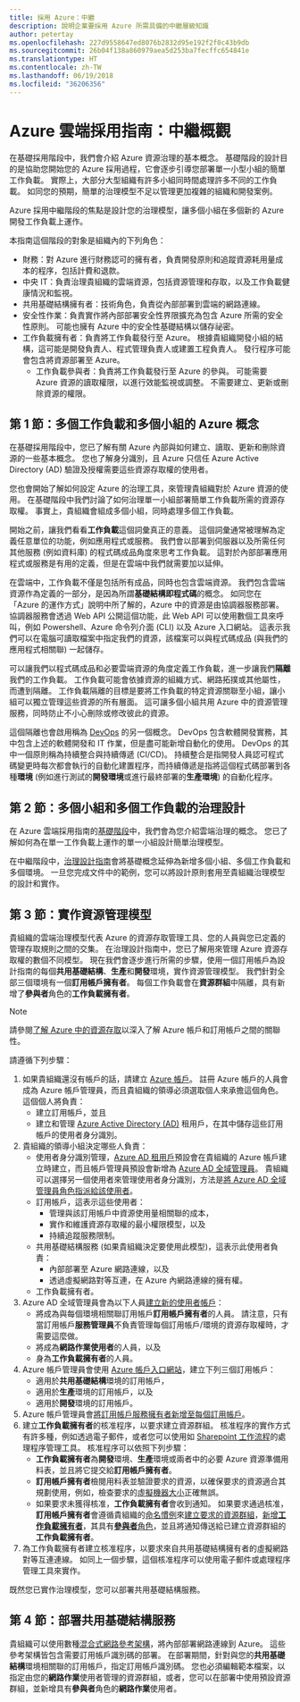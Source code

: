 ```yaml
---
title: 採用 Azure：中繼
description: 說明企業要採用 Azure 所需具備的中繼層級知識
author: petertay
ms.openlocfilehash: 227d9558647ed8076b2832d95e192f2f0c43b9db
ms.sourcegitcommit: 26b04f138a860979aea5d253ba7fecffc654841e
ms.translationtype: HT
ms.contentlocale: zh-TW
ms.lasthandoff: 06/19/2018
ms.locfileid: "36206356"
---
```

# <a name="azure-cloud-adoption-guide-intermediate-overview"></a>Azure 雲端採用指南：中繼概觀

在基礎採用階段中，我們會介紹 Azure 資源治理的基本概念。 基礎階段的設計目的是協助您開始您的 Azure 採用過程，它會逐步引導您部署單一小型小組的簡單工作負載。 實際上，大部分大型組織有許多小組同時間處理許多不同的工作負載。 如同您的預期，簡單的治理模型不足以管理更加複雜的組織和開發案例。

Azure 採用中繼階段的焦點是設計您的治理模型，讓多個小組在多個新的 Azure 開發工作負載上運作。  

本指南這個階段的對象是組織內的下列角色：
- 財務：對 Azure 進行財務認可的擁有者，負責開發原則和追蹤資源耗用量成本的程序，包括計費和退款。
- 中央 IT：負責治理貴組織的雲端資源，包括資源管理和存取，以及工作負載健康情況和監視。
- 共用基礎結構擁有者：技術角色，負責從內部部署到雲端的網路連線。
- 安全性作業：負責實作將內部部署安全性界限擴充為包含 Azure 所需的安全性原則。 可能也擁有 Azure 中的安全性基礎結構以儲存祕密。
- 工作負載擁有者：負責將工作負載發行至 Azure。 根據貴組織開發小組的結構，這可能是開發負責人、程式管理負責人或建置工程負責人。 發行程序可能會包含將資源部署至 Azure。
  - 工作負載參與者：負責將工作負載發行至 Azure 的參與。 可能需要 Azure 資源的讀取權限，以進行效能監視或調整。 不需要建立、更新或刪除資源的權限。

## <a name="section-1-azure-concepts-for-multiple-workloads-and-multiple-teams"></a>第 1 節：多個工作負載和多個小組的 Azure 概念

在基礎採用階段中，您已了解有關 Azure 內部與如何建立、讀取、更新和刪除資源的一些基本概念。 您也了解身分識別，且 Azure 只信任 Azure Active Directory (AD) 驗證及授權需要這些資源存取權的使用者。

您也會開始了解如何設定 Azure 的治理工具，來管理貴組織對於 Azure 資源的使用。 在基礎階段中我們討論了如何治理單一小組部署簡單工作負載所需的資源存取權。 事實上，貴組織會組成多個小組，同時處理多個工作負載。 

開始之前，讓我們看看**工作負載**這個詞彙真正的意義。 這個詞彙通常被理解為定義任意單位的功能，例如應用程式或服務。 我們會以部署到伺服器以及所需任何其他服務 (例如資料庫) 的程式碼成品角度來思考工作負載。 這對於內部部署應用程式或服務是有用的定義，但是在雲端中我們就需要加以延伸。 

在雲端中，工作負載不僅是包括所有成品，同時也包含雲端資源。 我們包含雲端資源作為定義的一部分，是因為所謂**基礎結構即程式碼**的概念。 如同您在「Azure 的運作方式」說明中所了解的，Azure 中的資源是由協調器服務部署。 協調器服務會透過 Web API 公開這個功能，此 Web API 可以使用數個工具來呼叫，例如 Powershell、Azure 命令列介面 (CLI) 以及 Azure 入口網站。 這表示我們可以在電腦可讀取檔案中指定我們的資源，該檔案可以與程式碼成品 (與我們的應用程式相關聯) 一起儲存。

可以讓我們以程式碼成品和必要雲端資源的角度定義工作負載，進一步讓我們**隔離**我們的工作負載。 工作負載可能會依據資源的組織方式、網路拓撲或其他屬性，而遭到隔離。 工作負載隔離的目標是要將工作負載的特定資源關聯至小組，讓小組可以獨立管理這些資源的所有層面。 這可讓多個小組共用 Azure 中的資源管理服務，同時防止不小心刪除或修改彼此的資源。

這個隔離也會啟用稱為 [DevOps](https://azure.microsoft.com/solutions/devops/) 的另一個概念。 DevOps 包含軟體開發實務，其中包含上述的軟體開發和 IT 作業，但是盡可能新增自動化的使用。 DevOps 的其中一個原則稱為持續整合與持續傳遞 (CI/CD)。 持續整合是指開發人員認可程式碼變更時每次都會執行的自動化建置程序，而持續傳遞是指將這個程式碼部署到各種**環境** (例如進行測試的**開發環境**或進行最終部署的**生產環境**) 的自動化程序。

## <a name="section-2-governance-design-for-multiple-teams-and-multiple-workloads"></a>第 2 節：多個小組和多個工作負載的治理設計

在 Azure 雲端採用指南的[基礎階段](/azure/architecture/cloud-adoption-guide/adoption-intro/overview)中，我們會為您介紹雲端治理的概念。 您已了解如何為在單一工作負載上運作的單一小組設計簡單治理模型。 

在中繼階段中，[治理設計指南](governance-design-guide.md)會將基礎概念延伸為新增多個小組、多個工作負載和多個環境。 一旦您完成文件中的範例，您可以將設計原則套用至貴組織治理模型的設計和實作。

## <a name="section-3-implementing-a-resource-management-model"></a>第 3 節：實作資源管理模型

貴組織的雲端治理模型代表 Azure 的資源存取管理工具、您的人員與您已定義的管理存取規則之間的交集。 在治理設計指南中，您已了解用來管理 Azure 資源存取權的數個不同模型。 現在我們會逐步進行所需的步驟，使用一個訂用帳戶為設計指南的每個**共用基礎結構**、**生產**和**開發**環境，實作資源管理模型。 我們針對全部三個環境有一個**訂用帳戶擁有者**。 每個工作負載會在**資源群組**中隔離，具有新增了**參與者**角色的**工作負載擁有者**。

> [!NOTE]
> 請參閱[了解 Azure 中的資源存取][understand-resource-access-in-azure]以深入了解 Azure 帳戶和訂用帳戶之間的關聯性。 

請遵循下列步驟：

1. 如果貴組織還沒有帳戶的話，請建立 [Azure 帳戶](/azure/active-directory/sign-up-organization)。 註冊 Azure 帳戶的人員會成為 Azure 帳戶管理員，而且貴組織的領導必須選取個人來承擔這個角色。 這個個人將負責：
    * 建立訂用帳戶，並且
    * 建立和管理 [Azure Active Directory (AD)](/azure/active-directory/active-directory-whatis) 租用戶，在其中儲存這些訂用帳戶的使用者身分識別。    
2. 貴組織的領導小組決定哪些人負責：
    * 使用者身分識別管理，[Azure AD 租用戶](/azure/active-directory/develop/active-directory-howto-tenant)預設會在貴組織的 Azure 帳戶建立時建立，而且帳戶管理員預設會新增為 [Azure AD 全域管理員](/azure/active-directory/active-directory-assign-admin-roles-azure-portal#details-about-the-global-administrator-role)。 貴組織可以選擇另一個使用者來管理使用者身分識別，方法是[將 Azure AD 全域管理員角色指派給該使用者](/azure/active-directory/active-directory-users-assign-role-azure-portal)。 
    * 訂用帳戶，這表示這些使用者：
        * 管理與該訂用帳戶中資源使用量相關聯的成本，
        * 實作和維護資源存取權的最小權限模型，以及
        * 持續追蹤服務限制。
    * 共用基礎結構服務 (如果貴組織決定要使用此模型)，這表示此使用者負責：
        * 內部部署至 Azure 網路連線，以及 
        * 透過虛擬網路對等互連，在 Azure 內網路連線的擁有權。
    * 工作負載擁有者。 
3. Azure AD 全域管理員會為以下人員[建立新的使用者帳戶](/azure/active-directory/add-users-azure-active-directory)：
    * 將成為與每個環境相關聯訂用帳戶**訂用帳戶擁有者**的人員。 請注意，只有當訂用帳戶**服務管理員**不負責管理每個訂用帳戶/環境的資源存取權時，才需要這麼做。
    * 將成為**網路作業使用者**的人員，以及
    * 身為**工作負載擁有者**的人員。
4. Azure 帳戶管理員會使用 [Azure 帳戶入口網站](https://account.azure.com)，建立下列三個訂用帳戶：
    * 適用於**共用基礎結構**環境的訂用帳戶，
    * 適用於**生產**環境的訂用帳戶，以及 
    * 適用於**開發**環境的訂用帳戶。 
5. Azure 帳戶管理員會[將訂用帳戶服務擁有者新增至每個訂用帳戶](/azure/billing/billing-add-change-azure-subscription-administrator#add-an-rbac-owner-admin-for-a-subscription-in-azure-portal)。
6. 建立**工作負載擁有者**的核准程序，以要求建立資源群組。 核准程序的實作方式有許多種，例如透過電子郵件，或者您可以使用如 [Sharepoint 工作流程](https://support.office.com/article/introduction-to-sharepoint-workflow-07982276-54e8-4e17-8699-5056eff4d9e3)的處理程序管理工具。 核准程序可以依照下列步驟：  
    * **工作負載擁有者**為**開發**環境、**生產**環境或兩者中的必要 Azure 資源準備用料表，並且將它提交給**訂用帳戶擁有者**。
    * **訂用帳戶擁有者**檢閱用料表並驗證要求的資源，以確保要求的資源適合其規劃使用，例如，檢查要求的[虛擬機器大小](/azure/virtual-machines/windows/sizes)正確無誤。
    * 如果要求未獲得核准，**工作負載擁有者**會收到通知。 如果要求通過核准，**訂用帳戶擁有者**會遵循貴組織的[命名慣例](/azure/architecture/best-practices/naming-conventions)來[建立要求的資源群組](/azure/azure-resource-manager/resource-group-portal#manage-resource-groups)，[新增**工作負載擁有者**](/azure/role-based-access-control/role-assignments-portal#add-access)，其具有[**參與者**角色](/azure/role-based-access-control/built-in-roles#contributor)，並且將通知傳送給已建立資源群組的**工作負載擁有者**。
7. 為工作負載擁有者建立核准程序，以要求來自共用基礎結構擁有者的虛擬網路對等互連連線。 如同上一個步驟，這個核准程序可以使用電子郵件或處理程序管理工具來實作。

既然您已實作治理模型，您可以部署共用基礎結構服務。

## <a name="section-4-deploy-shared-infrastructure-services"></a>第 4 節：部署共用基礎結構服務

貴組織可以使用數種[混合式網路參考架構](/azure/architecture/reference-architectures/hybrid-networking/)，將內部部署網路連線到 Azure。 這些參考架構皆包含需要訂用帳戶識別碼的部署。 在部署期間，針對與您的**共用基礎結構**環境相關聯的訂用帳戶，指定訂用帳戶識別碼。 您也必須編輯範本檔案，以指定由您的**網路作業**使用者管理的資源群組，或者，您可以在部署中使用預設資源群組，並新增具有**參與者**角色的**網路作業**使用者。

<!-- links -->
[understand-resource-access-in-azure]: /azure/role-based-access-control/rbac-and-directory-admin-roles
